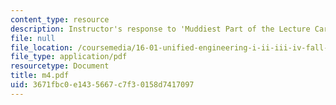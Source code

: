 ```yaml
---
content_type: resource
description: Instructor's response to 'Muddiest Part of the Lecture Cards'.
file: null
file_location: /coursemedia/16-01-unified-engineering-i-ii-iii-iv-fall-2005-spring-2006/3671fbc0e1435667c7f30158d7417097_m4.pdf
file_type: application/pdf
resourcetype: Document
title: m4.pdf
uid: 3671fbc0-e143-5667-c7f3-0158d7417097
---
```

